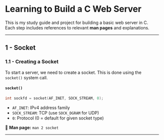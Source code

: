 
# Learning to Build a C Web Server

This is my study guide and project for building a basic web server in C.  
Each step includes references to relevant **man pages** and explanations.

---

## 1 - Socket
### 1.1 - Creating a Socket
To start a server, we need to create a socket. This is done using the `socket()` system call.

#### `socket()`
```c
int sockfd = socket(AF_INET, SOCK_STREAM, 0);
```
- `AF_INET`: IPv4 address family  
- `SOCK_STREAM`: TCP (use `SOCK_DGRAM` for UDP)  
- `0`: Protocol (0 = default for given socket type)  

📖 **Man page:** `man 2 socket`

---
